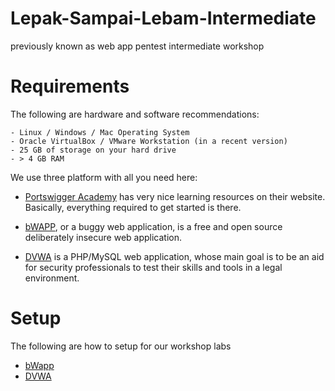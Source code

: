 # Lepak-Sampai-Lebam-Intermediate
previously known as web app pentest intermediate workshop

# Requirements
The following are hardware and software recommendations:

    - Linux / Windows / Mac Operating System
    - Oracle VirtualBox / VMware Workstation (in a recent version)
    - 25 GB of storage on your hard drive
    - > 4 GB RAM

We use three platform with all you need here:
- [Portswigger Academy](https://portswigger.net/web-security) has very nice learning resources on their website. Basically, everything required to get started is there.

- [bWAPP](https://sourceforge.net/projects/bwapp/files/bWAPP/), or a buggy web application, is a free and open source deliberately insecure web application. 

- [DVWA](https://github.com/digininja/DVWA) is a PHP/MySQL web application, whose main goal is to be an aid for security professionals to test their skills and tools in a legal environment.

# Setup
The following are how to setup for our workshop labs
- [bWapp](https://github.com/g3nj1z/web-pentest-beginner-workshop/blob/main/Setup/bwapp.md)
- [DVWA](https://github.com/g3nj1z/web-pentest-beginner-workshop/blob/main/Setup/dvwa.md)

